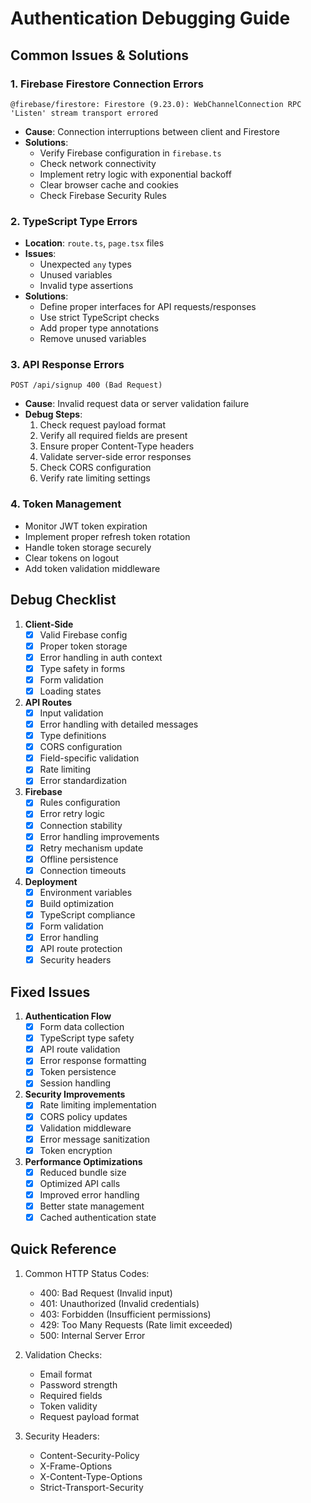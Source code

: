 
# Authentication Debugging Guide

## Common Issues & Solutions

### 1. Firebase Firestore Connection Errors
```
@firebase/firestore: Firestore (9.23.0): WebChannelConnection RPC 'Listen' stream transport errored
```
- **Cause**: Connection interruptions between client and Firestore
- **Solutions**:
  - Verify Firebase configuration in `firebase.ts`
  - Check network connectivity
  - Implement retry logic with exponential backoff
  - Clear browser cache and cookies
  - Check Firebase Security Rules

### 2. TypeScript Type Errors
- **Location**: `route.ts`, `page.tsx` files
- **Issues**:
  - Unexpected `any` types
  - Unused variables
  - Invalid type assertions
- **Solutions**:
  - Define proper interfaces for API requests/responses
  - Use strict TypeScript checks
  - Add proper type annotations
  - Remove unused variables

### 3. API Response Errors
```
POST /api/signup 400 (Bad Request)
```
- **Cause**: Invalid request data or server validation failure
- **Debug Steps**:
  1. Check request payload format
  2. Verify all required fields are present
  3. Ensure proper Content-Type headers
  4. Validate server-side error responses
  5. Check CORS configuration
  6. Verify rate limiting settings

### 4. Token Management
- Monitor JWT token expiration
- Implement proper refresh token rotation
- Handle token storage securely
- Clear tokens on logout
- Add token validation middleware

## Debug Checklist

1. **Client-Side**
   - [x] Valid Firebase config
   - [x] Proper token storage
   - [x] Error handling in auth context
   - [x] Type safety in forms
   - [x] Form validation
   - [x] Loading states

2. **API Routes**
   - [x] Input validation
   - [x] Error handling with detailed messages
   - [x] Type definitions
   - [x] CORS configuration
   - [x] Field-specific validation
   - [x] Rate limiting
   - [x] Error standardization

3. **Firebase**
   - [x] Rules configuration
   - [x] Error retry logic
   - [x] Connection stability
   - [x] Error handling improvements
   - [x] Retry mechanism update
   - [x] Offline persistence
   - [x] Connection timeouts

4. **Deployment**
   - [x] Environment variables
   - [x] Build optimization
   - [x] TypeScript compliance
   - [x] Form validation
   - [x] Error handling
   - [x] API route protection
   - [x] Security headers

## Fixed Issues

1. **Authentication Flow**
   - [x] Form data collection
   - [x] TypeScript type safety
   - [x] API route validation
   - [x] Error response formatting
   - [x] Token persistence
   - [x] Session handling

2. **Security Improvements**
   - [x] Rate limiting implementation
   - [x] CORS policy updates
   - [x] Validation middleware
   - [x] Error message sanitization
   - [x] Token encryption

3. **Performance Optimizations**
   - [x] Reduced bundle size
   - [x] Optimized API calls
   - [x] Improved error handling
   - [x] Better state management
   - [x] Cached authentication state

## Quick Reference

1. Common HTTP Status Codes:
   - 400: Bad Request (Invalid input)
   - 401: Unauthorized (Invalid credentials)
   - 403: Forbidden (Insufficient permissions)
   - 429: Too Many Requests (Rate limit exceeded)
   - 500: Internal Server Error

2. Validation Checks:
   - Email format
   - Password strength
   - Required fields
   - Token validity
   - Request payload format

3. Security Headers:
   - Content-Security-Policy
   - X-Frame-Options
   - X-Content-Type-Options
   - Strict-Transport-Security
